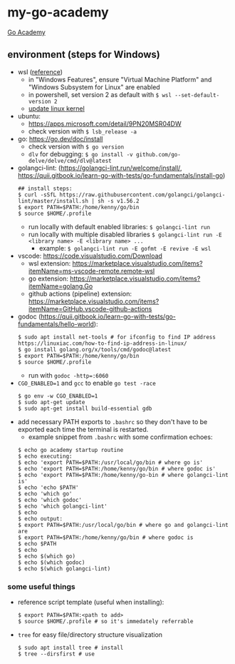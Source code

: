 # my-go-academy
[Go Academy](http://bjss.learnamp.com/en/learnlists/golang-academy)

## environment (steps for Windows)
* wsl ([reference](https://learn.microsoft.com/en-us/windows/wsl/install-manual))
  * in "Windows Features", ensure "Virtual Machine Platform" and "Windows Subsystem for Linux" are enabled
  * in powershell, set version 2 as default with `$ wsl --set-default-version 2`
  * [update linux kernel](https://learn.microsoft.com/en-us/windows/wsl/install-manual#step-4---download-the-linux-kernel-update-package)
* ubuntu:
  * https://apps.microsoft.com/detail/9PN20MSR04DW
  * check version with `$ lsb_release -a`
* go: https://go.dev/doc/install
  * check version with `$ go version`
  * `dlv` for debugging: `$ go install -v github.com/go-delve/delve/cmd/dlv@latest`
* golangci-lint: (https://golangci-lint.run/welcome/install/, https://quii.gitbook.io/learn-go-with-tests/go-fundamentals/install-go)
  ```
  ## install steps:
  $ curl -sSfL https://raw.githubusercontent.com/golangci/golangci-lint/master/install.sh | sh -s v1.56.2
  $ export PATH=$PATH:/home/kenny/go/bin
  $ source $HOME/.profile
  ```
  * run locally with default enabled libraries: `$ golangci-lint run`
  * run locally with multiple disabled libraries `$ golangci-lint run -E <library name> -E <library name> ...`
    * example: `$ golangci-lint run -E gofmt -E revive -E wsl`
* vscode: https://code.visualstudio.com/Download
  * wsl extension: https://marketplace.visualstudio.com/items?itemName=ms-vscode-remote.remote-wsl
  * go extension: https://marketplace.visualstudio.com/items?itemName=golang.Go
  * github actions (pipeline) extension: https://marketplace.visualstudio.com/items?itemName=GitHub.vscode-github-actions
* godoc (https://quii.gitbook.io/learn-go-with-tests/go-fundamentals/hello-world):
  ```
  $ sudo apt install net-tools # for ifconfig to find IP address https://linuxiac.com/how-to-find-ip-address-in-linux/
  $ go install golang.org/x/tools/cmd/godoc@latest
  $ export PATH=$PATH:/home/kenny/go/bin
  $ source $HOME/.profile
  ```
  * run with `godoc -http=:6060`
* `CGO_ENABLED=1` and `gcc` to enable `go test -race`
  ```
  $ go env -w CGO_ENABLED=1
  $ sudo apt-get update
  $ sudo apt-get install build-essential gdb
  ```
* add necessary PATH exports to `.bashrc` so they don't have to be exported each time the terminal is restarted.
  * example snippet from `.bashrc` with some confirmation echoes:
  ```
  $ echo go academy startup routine
  $ echo executing:
  $ echo 'export PATH=$PATH:/usr/local/go/bin # where go is'
  $ echo 'export PATH=$PATH:/home/kenny/go/bin # where godoc is'
  $ echo 'export PATH=$PATH:/home/kenny/go-bin # where golangci-lint is'
  $ echo 'echo $PATH'
  $ echo 'which go'
  $ echo 'which godoc'
  $ echo 'which golangci-lint'
  $ echo
  $ echo output:
  $ export PATH=$PATH:/usr/local/go/bin # where go and golangci-lint are
  $ export PATH=$PATH:/home/kenny/go/bin # where godoc is
  $ echo $PATH
  $ echo
  $ echo $(which go)
  $ echo $(which godoc)
  $ echo $(which golangci-lint)
  ```

### some useful things

* reference script template (useful when installing):
  ```
  $ export PATH=$PATH:<path to add>
  $ source $HOME/.profile # so it's immedately referrable
  ```
* `tree` for easy file/directory structure visualization
  ```
  $ sudo apt install tree # install
  $ tree --dirsfirst # use
  ```
